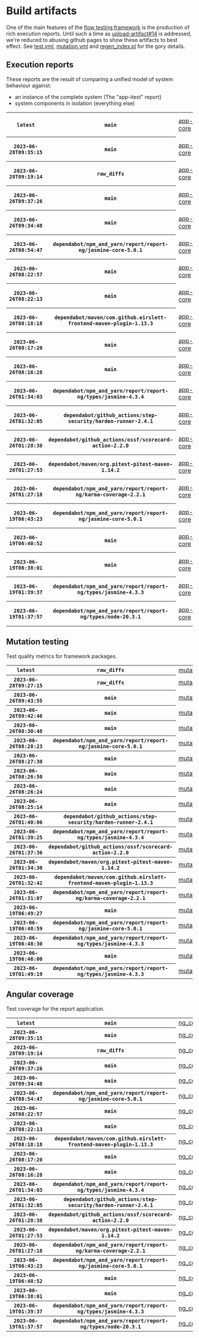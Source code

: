 # Build artifacts

One of the main features of the [flow testing framework](https://github.com/Mastercard/flow) is the production of rich execution reports.
Until such a time as [upload-artifact#14](https://github.com/actions/upload-artifact/issues/14) is addressed, we're reduced to abusing github pages to show these artifacts to best effect.
See [test.yml](https://github.com/Mastercard/flow/blob/main/.github/workflows/test.yml), [mutation.yml](https://github.com/Mastercard/flow/blob/main/.github/workflows/mutation.yml) and [regen_index.pl](https://github.com/Mastercard/flow/blob/pages/regen_index.pl) for the gory details.

## Execution reports

These reports are the result of comparing a unified model of system behaviour against:
 * an instance of the complete system (The "app-itest" report)
 * system components in isolation (everything else)

<!-- start:execution -->
<table>
	<tbody>
		<tr> <th><code>latest</code></th>
			 <th><code>main</code></th>
			<td><a href="execution/latest/example/app-core/target/mctf/latest/index.html">app-core</a></td>
			<td><a href="execution/latest/example/app-histogram/target/mctf/latest/index.html">app-histogram</a></td>
			<td><a href="execution/latest/example/app-itest/target/mctf/latest/index.html">app-itest</a></td>
			<td><a href="execution/latest/example/app-queue/target/mctf/latest/index.html">app-queue</a></td>
			<td><a href="execution/latest/example/app-store/target/mctf/latest/index.html">app-store</a></td>
			<td><a href="execution/latest/example/app-ui/target/mctf/latest/index.html">app-ui</a></td>
			<td><a href="execution/latest/example/app-web-ui/target/mctf/latest/index.html">app-web-ui</a></td>
		</tr>
		<tr> <th><code>2023-06-28T09:35:15</code></th>
			 <th><code>main</code></th>
			<td><a href="execution/1687944915/example/app-core/target/mctf/latest/index.html">app-core</a></td>
			<td><a href="execution/1687944915/example/app-histogram/target/mctf/latest/index.html">app-histogram</a></td>
			<td><a href="execution/1687944915/example/app-itest/target/mctf/latest/index.html">app-itest</a></td>
			<td><a href="execution/1687944915/example/app-queue/target/mctf/latest/index.html">app-queue</a></td>
			<td><a href="execution/1687944915/example/app-store/target/mctf/latest/index.html">app-store</a></td>
			<td><a href="execution/1687944915/example/app-ui/target/mctf/latest/index.html">app-ui</a></td>
			<td><a href="execution/1687944915/example/app-web-ui/target/mctf/latest/index.html">app-web-ui</a></td>
		</tr>
		<tr> <th><code>2023-06-28T09:19:14</code></th>
			 <th><code>raw_diffs</code></th>
			<td><a href="execution/1687943954/example/app-core/target/mctf/latest/index.html">app-core</a></td>
			<td><a href="execution/1687943954/example/app-histogram/target/mctf/latest/index.html">app-histogram</a></td>
			<td><a href="execution/1687943954/example/app-itest/target/mctf/latest/index.html">app-itest</a></td>
			<td><a href="execution/1687943954/example/app-queue/target/mctf/latest/index.html">app-queue</a></td>
			<td><a href="execution/1687943954/example/app-store/target/mctf/latest/index.html">app-store</a></td>
			<td><a href="execution/1687943954/example/app-ui/target/mctf/latest/index.html">app-ui</a></td>
			<td><a href="execution/1687943954/example/app-web-ui/target/mctf/latest/index.html">app-web-ui</a></td>
		</tr>
		<tr> <th><code>2023-06-26T09:37:26</code></th>
			 <th><code>main</code></th>
			<td><a href="execution/1687772246/example/app-core/target/mctf/latest/index.html">app-core</a></td>
			<td><a href="execution/1687772246/example/app-histogram/target/mctf/latest/index.html">app-histogram</a></td>
			<td><a href="execution/1687772246/example/app-itest/target/mctf/latest/index.html">app-itest</a></td>
			<td><a href="execution/1687772246/example/app-queue/target/mctf/latest/index.html">app-queue</a></td>
			<td><a href="execution/1687772246/example/app-store/target/mctf/latest/index.html">app-store</a></td>
			<td><a href="execution/1687772246/example/app-ui/target/mctf/latest/index.html">app-ui</a></td>
			<td><a href="execution/1687772246/example/app-web-ui/target/mctf/latest/index.html">app-web-ui</a></td>
		</tr>
		<tr> <th><code>2023-06-26T09:34:48</code></th>
			 <th><code>main</code></th>
			<td><a href="execution/1687772088/example/app-core/target/mctf/latest/index.html">app-core</a></td>
			<td><a href="execution/1687772088/example/app-histogram/target/mctf/latest/index.html">app-histogram</a></td>
			<td><a href="execution/1687772088/example/app-itest/target/mctf/latest/index.html">app-itest</a></td>
			<td><a href="execution/1687772088/example/app-queue/target/mctf/latest/index.html">app-queue</a></td>
			<td><a href="execution/1687772088/example/app-store/target/mctf/latest/index.html">app-store</a></td>
			<td><a href="execution/1687772088/example/app-ui/target/mctf/latest/index.html">app-ui</a></td>
			<td><a href="execution/1687772088/example/app-web-ui/target/mctf/latest/index.html">app-web-ui</a></td>
		</tr>
		<tr> <th><code>2023-06-26T08:54:47</code></th>
			 <th><code>dependabot/npm_and_yarn/report/report-ng/jasmine-core-5.0.1</code></th>
			<td><a href="execution/1687769687/example/app-core/target/mctf/latest/index.html">app-core</a></td>
			<td><a href="execution/1687769687/example/app-histogram/target/mctf/latest/index.html">app-histogram</a></td>
			<td><a href="execution/1687769687/example/app-itest/target/mctf/latest/index.html">app-itest</a></td>
			<td><a href="execution/1687769687/example/app-queue/target/mctf/latest/index.html">app-queue</a></td>
			<td><a href="execution/1687769687/example/app-store/target/mctf/latest/index.html">app-store</a></td>
			<td><a href="execution/1687769687/example/app-ui/target/mctf/latest/index.html">app-ui</a></td>
			<td><a href="execution/1687769687/example/app-web-ui/target/mctf/latest/index.html">app-web-ui</a></td>
		</tr>
		<tr> <th><code>2023-06-26T08:22:57</code></th>
			 <th><code>main</code></th>
			<td><a href="execution/1687767777/example/app-core/target/mctf/latest/index.html">app-core</a></td>
			<td><a href="execution/1687767777/example/app-histogram/target/mctf/latest/index.html">app-histogram</a></td>
			<td><a href="execution/1687767777/example/app-itest/target/mctf/latest/index.html">app-itest</a></td>
			<td><a href="execution/1687767777/example/app-queue/target/mctf/latest/index.html">app-queue</a></td>
			<td><a href="execution/1687767777/example/app-store/target/mctf/latest/index.html">app-store</a></td>
			<td><a href="execution/1687767777/example/app-ui/target/mctf/latest/index.html">app-ui</a></td>
			<td><a href="execution/1687767777/example/app-web-ui/target/mctf/latest/index.html">app-web-ui</a></td>
		</tr>
		<tr> <th><code>2023-06-26T08:22:13</code></th>
			 <th><code>main</code></th>
			<td><a href="execution/1687767733/example/app-core/target/mctf/latest/index.html">app-core</a></td>
			<td><a href="execution/1687767733/example/app-histogram/target/mctf/latest/index.html">app-histogram</a></td>
			<td><a href="execution/1687767733/example/app-itest/target/mctf/latest/index.html">app-itest</a></td>
			<td><a href="execution/1687767733/example/app-queue/target/mctf/latest/index.html">app-queue</a></td>
			<td><a href="execution/1687767733/example/app-store/target/mctf/latest/index.html">app-store</a></td>
			<td><a href="execution/1687767733/example/app-ui/target/mctf/latest/index.html">app-ui</a></td>
			<td><a href="execution/1687767733/example/app-web-ui/target/mctf/latest/index.html">app-web-ui</a></td>
		</tr>
		<tr> <th><code>2023-06-26T08:18:18</code></th>
			 <th><code>dependabot/maven/com.github.eirslett-frontend-maven-plugin-1.13.3</code></th>
			<td><a href="execution/1687767498/example/app-core/target/mctf/latest/index.html">app-core</a></td>
			<td><a href="execution/1687767498/example/app-histogram/target/mctf/latest/index.html">app-histogram</a></td>
			<td><a href="execution/1687767498/example/app-itest/target/mctf/latest/index.html">app-itest</a></td>
			<td><a href="execution/1687767498/example/app-queue/target/mctf/latest/index.html">app-queue</a></td>
			<td><a href="execution/1687767498/example/app-store/target/mctf/latest/index.html">app-store</a></td>
			<td><a href="execution/1687767498/example/app-ui/target/mctf/latest/index.html">app-ui</a></td>
			<td><a href="execution/1687767498/example/app-web-ui/target/mctf/latest/index.html">app-web-ui</a></td>
		</tr>
		<tr> <th><code>2023-06-26T08:17:20</code></th>
			 <th><code>main</code></th>
			<td><a href="execution/1687767440/example/app-core/target/mctf/latest/index.html">app-core</a></td>
			<td><a href="execution/1687767440/example/app-histogram/target/mctf/latest/index.html">app-histogram</a></td>
			<td><a href="execution/1687767440/example/app-itest/target/mctf/latest/index.html">app-itest</a></td>
			<td><a href="execution/1687767440/example/app-queue/target/mctf/latest/index.html">app-queue</a></td>
			<td><a href="execution/1687767440/example/app-store/target/mctf/latest/index.html">app-store</a></td>
			<td><a href="execution/1687767440/example/app-ui/target/mctf/latest/index.html">app-ui</a></td>
			<td><a href="execution/1687767440/example/app-web-ui/target/mctf/latest/index.html">app-web-ui</a></td>
		</tr>
		<tr> <th><code>2023-06-26T08:16:28</code></th>
			 <th><code>main</code></th>
			<td><a href="execution/1687767388/example/app-core/target/mctf/latest/index.html">app-core</a></td>
			<td><a href="execution/1687767388/example/app-histogram/target/mctf/latest/index.html">app-histogram</a></td>
			<td><a href="execution/1687767388/example/app-itest/target/mctf/latest/index.html">app-itest</a></td>
			<td><a href="execution/1687767388/example/app-queue/target/mctf/latest/index.html">app-queue</a></td>
			<td><a href="execution/1687767388/example/app-store/target/mctf/latest/index.html">app-store</a></td>
			<td><a href="execution/1687767388/example/app-ui/target/mctf/latest/index.html">app-ui</a></td>
			<td><a href="execution/1687767388/example/app-web-ui/target/mctf/latest/index.html">app-web-ui</a></td>
		</tr>
		<tr> <th><code>2023-06-26T01:34:03</code></th>
			 <th><code>dependabot/npm_and_yarn/report/report-ng/types/jasmine-4.3.4</code></th>
			<td><a href="execution/1687743243/example/app-core/target/mctf/latest/index.html">app-core</a></td>
			<td><a href="execution/1687743243/example/app-histogram/target/mctf/latest/index.html">app-histogram</a></td>
			<td><a href="execution/1687743243/example/app-itest/target/mctf/latest/index.html">app-itest</a></td>
			<td><a href="execution/1687743243/example/app-queue/target/mctf/latest/index.html">app-queue</a></td>
			<td><a href="execution/1687743243/example/app-store/target/mctf/latest/index.html">app-store</a></td>
			<td><a href="execution/1687743243/example/app-ui/target/mctf/latest/index.html">app-ui</a></td>
			<td><a href="execution/1687743243/example/app-web-ui/target/mctf/latest/index.html">app-web-ui</a></td>
		</tr>
		<tr> <th><code>2023-06-26T01:32:05</code></th>
			 <th><code>dependabot/github_actions/step-security/harden-runner-2.4.1</code></th>
			<td><a href="execution/1687743125/example/app-core/target/mctf/latest/index.html">app-core</a></td>
			<td><a href="execution/1687743125/example/app-histogram/target/mctf/latest/index.html">app-histogram</a></td>
			<td><a href="execution/1687743125/example/app-itest/target/mctf/latest/index.html">app-itest</a></td>
			<td><a href="execution/1687743125/example/app-queue/target/mctf/latest/index.html">app-queue</a></td>
			<td><a href="execution/1687743125/example/app-store/target/mctf/latest/index.html">app-store</a></td>
			<td><a href="execution/1687743125/example/app-ui/target/mctf/latest/index.html">app-ui</a></td>
			<td><a href="execution/1687743125/example/app-web-ui/target/mctf/latest/index.html">app-web-ui</a></td>
		</tr>
		<tr> <th><code>2023-06-26T01:28:38</code></th>
			 <th><code>dependabot/github_actions/ossf/scorecard-action-2.2.0</code></th>
			<td><a href="execution/1687742918/example/app-core/target/mctf/latest/index.html">app-core</a></td>
			<td><a href="execution/1687742918/example/app-histogram/target/mctf/latest/index.html">app-histogram</a></td>
			<td><a href="execution/1687742918/example/app-itest/target/mctf/latest/index.html">app-itest</a></td>
			<td><a href="execution/1687742918/example/app-queue/target/mctf/latest/index.html">app-queue</a></td>
			<td><a href="execution/1687742918/example/app-store/target/mctf/latest/index.html">app-store</a></td>
			<td><a href="execution/1687742918/example/app-ui/target/mctf/latest/index.html">app-ui</a></td>
			<td><a href="execution/1687742918/example/app-web-ui/target/mctf/latest/index.html">app-web-ui</a></td>
		</tr>
		<tr> <th><code>2023-06-26T01:27:53</code></th>
			 <th><code>dependabot/maven/org.pitest-pitest-maven-1.14.2</code></th>
			<td><a href="execution/1687742873/example/app-core/target/mctf/latest/index.html">app-core</a></td>
			<td><a href="execution/1687742873/example/app-histogram/target/mctf/latest/index.html">app-histogram</a></td>
			<td><a href="execution/1687742873/example/app-itest/target/mctf/latest/index.html">app-itest</a></td>
			<td><a href="execution/1687742873/example/app-queue/target/mctf/latest/index.html">app-queue</a></td>
			<td><a href="execution/1687742873/example/app-store/target/mctf/latest/index.html">app-store</a></td>
			<td><a href="execution/1687742873/example/app-ui/target/mctf/latest/index.html">app-ui</a></td>
			<td><a href="execution/1687742873/example/app-web-ui/target/mctf/latest/index.html">app-web-ui</a></td>
		</tr>
		<tr> <th><code>2023-06-26T01:27:18</code></th>
			 <th><code>dependabot/npm_and_yarn/report/report-ng/karma-coverage-2.2.1</code></th>
			<td><a href="execution/1687742838/example/app-core/target/mctf/latest/index.html">app-core</a></td>
			<td><a href="execution/1687742838/example/app-histogram/target/mctf/latest/index.html">app-histogram</a></td>
			<td><a href="execution/1687742838/example/app-itest/target/mctf/latest/index.html">app-itest</a></td>
			<td><a href="execution/1687742838/example/app-queue/target/mctf/latest/index.html">app-queue</a></td>
			<td><a href="execution/1687742838/example/app-store/target/mctf/latest/index.html">app-store</a></td>
			<td><a href="execution/1687742838/example/app-ui/target/mctf/latest/index.html">app-ui</a></td>
			<td><a href="execution/1687742838/example/app-web-ui/target/mctf/latest/index.html">app-web-ui</a></td>
		</tr>
		<tr> <th><code>2023-06-19T06:43:23</code></th>
			 <th><code>dependabot/npm_and_yarn/report/report-ng/jasmine-core-5.0.1</code></th>
			<td><a href="execution/1687157003/example/app-core/target/mctf/latest/index.html">app-core</a></td>
			<td><a href="execution/1687157003/example/app-histogram/target/mctf/latest/index.html">app-histogram</a></td>
			<td><a href="execution/1687157003/example/app-itest/target/mctf/latest/index.html">app-itest</a></td>
			<td><a href="execution/1687157003/example/app-queue/target/mctf/latest/index.html">app-queue</a></td>
			<td><a href="execution/1687157003/example/app-store/target/mctf/latest/index.html">app-store</a></td>
			<td><a href="execution/1687157003/example/app-ui/target/mctf/latest/index.html">app-ui</a></td>
			<td><a href="execution/1687157003/example/app-web-ui/target/mctf/latest/index.html">app-web-ui</a></td>
		</tr>
		<tr> <th><code>2023-06-19T06:40:52</code></th>
			 <th><code>main</code></th>
			<td><a href="execution/1687156852/example/app-core/target/mctf/latest/index.html">app-core</a></td>
			<td><a href="execution/1687156852/example/app-histogram/target/mctf/latest/index.html">app-histogram</a></td>
			<td><a href="execution/1687156852/example/app-itest/target/mctf/latest/index.html">app-itest</a></td>
			<td><a href="execution/1687156852/example/app-queue/target/mctf/latest/index.html">app-queue</a></td>
			<td><a href="execution/1687156852/example/app-store/target/mctf/latest/index.html">app-store</a></td>
			<td><a href="execution/1687156852/example/app-ui/target/mctf/latest/index.html">app-ui</a></td>
			<td><a href="execution/1687156852/example/app-web-ui/target/mctf/latest/index.html">app-web-ui</a></td>
		</tr>
		<tr> <th><code>2023-06-19T06:38:01</code></th>
			 <th><code>main</code></th>
			<td><a href="execution/1687156681/example/app-core/target/mctf/latest/index.html">app-core</a></td>
			<td><a href="execution/1687156681/example/app-histogram/target/mctf/latest/index.html">app-histogram</a></td>
			<td><a href="execution/1687156681/example/app-itest/target/mctf/latest/index.html">app-itest</a></td>
			<td><a href="execution/1687156681/example/app-queue/target/mctf/latest/index.html">app-queue</a></td>
			<td><a href="execution/1687156681/example/app-store/target/mctf/latest/index.html">app-store</a></td>
			<td><a href="execution/1687156681/example/app-ui/target/mctf/latest/index.html">app-ui</a></td>
			<td><a href="execution/1687156681/example/app-web-ui/target/mctf/latest/index.html">app-web-ui</a></td>
		</tr>
		<tr> <th><code>2023-06-19T01:39:37</code></th>
			 <th><code>dependabot/npm_and_yarn/report/report-ng/types/jasmine-4.3.3</code></th>
			<td><a href="execution/1687138777/example/app-core/target/mctf/latest/index.html">app-core</a></td>
			<td><a href="execution/1687138777/example/app-histogram/target/mctf/latest/index.html">app-histogram</a></td>
			<td><a href="execution/1687138777/example/app-itest/target/mctf/latest/index.html">app-itest</a></td>
			<td><a href="execution/1687138777/example/app-queue/target/mctf/latest/index.html">app-queue</a></td>
			<td><a href="execution/1687138777/example/app-store/target/mctf/latest/index.html">app-store</a></td>
			<td><a href="execution/1687138777/example/app-ui/target/mctf/latest/index.html">app-ui</a></td>
			<td><a href="execution/1687138777/example/app-web-ui/target/mctf/latest/index.html">app-web-ui</a></td>
		</tr>
		<tr> <th><code>2023-06-19T01:37:57</code></th>
			 <th><code>dependabot/npm_and_yarn/report/report-ng/types/node-20.3.1</code></th>
			<td><a href="execution/1687138677/example/app-core/target/mctf/latest/index.html">app-core</a></td>
			<td><a href="execution/1687138677/example/app-histogram/target/mctf/latest/index.html">app-histogram</a></td>
			<td><a href="execution/1687138677/example/app-itest/target/mctf/latest/index.html">app-itest</a></td>
			<td><a href="execution/1687138677/example/app-queue/target/mctf/latest/index.html">app-queue</a></td>
			<td><a href="execution/1687138677/example/app-store/target/mctf/latest/index.html">app-store</a></td>
			<td><a href="execution/1687138677/example/app-ui/target/mctf/latest/index.html">app-ui</a></td>
			<td><a href="execution/1687138677/example/app-web-ui/target/mctf/latest/index.html">app-web-ui</a></td>
		</tr>
	</tbody>
</table>
<!-- end:execution -->

## Mutation testing

Test quality metrics for framework packages.

<!-- start:mutation -->
<table>
	<tbody>
		<tr> <th><code>latest</code></th>
			 <th><code>raw_diffs</code></th>
			<td><a href="mutation/latest/mutation_report/index.html">mutation</a></td>
		</tr>
		<tr> <th><code>2023-06-28T09:27:15</code></th>
			 <th><code>raw_diffs</code></th>
			<td><a href="mutation/1687944435/mutation_report/index.html">mutation</a></td>
		</tr>
		<tr> <th><code>2023-06-26T09:43:55</code></th>
			 <th><code>main</code></th>
			<td><a href="mutation/1687772635/mutation_report/index.html">mutation</a></td>
		</tr>
		<tr> <th><code>2023-06-26T09:42:46</code></th>
			 <th><code>main</code></th>
			<td><a href="mutation/1687772566/mutation_report/index.html">mutation</a></td>
		</tr>
		<tr> <th><code>2023-06-26T08:30:48</code></th>
			 <th><code>main</code></th>
			<td><a href="mutation/1687768248/mutation_report/index.html">mutation</a></td>
		</tr>
		<tr> <th><code>2023-06-26T08:28:23</code></th>
			 <th><code>dependabot/npm_and_yarn/report/report-ng/jasmine-core-5.0.1</code></th>
			<td><a href="mutation/1687768103/mutation_report/index.html">mutation</a></td>
		</tr>
		<tr> <th><code>2023-06-26T08:27:30</code></th>
			 <th><code>main</code></th>
			<td><a href="mutation/1687768050/mutation_report/index.html">mutation</a></td>
		</tr>
		<tr> <th><code>2023-06-26T08:26:50</code></th>
			 <th><code>main</code></th>
			<td><a href="mutation/1687768010/mutation_report/index.html">mutation</a></td>
		</tr>
		<tr> <th><code>2023-06-26T08:26:24</code></th>
			 <th><code>main</code></th>
			<td><a href="mutation/1687767984/mutation_report/index.html">mutation</a></td>
		</tr>
		<tr> <th><code>2023-06-26T08:25:14</code></th>
			 <th><code>main</code></th>
			<td><a href="mutation/1687767914/mutation_report/index.html">mutation</a></td>
		</tr>
		<tr> <th><code>2023-06-26T01:40:06</code></th>
			 <th><code>dependabot/github_actions/step-security/harden-runner-2.4.1</code></th>
			<td><a href="mutation/1687743606/mutation_report/index.html">mutation</a></td>
		</tr>
		<tr> <th><code>2023-06-26T01:39:25</code></th>
			 <th><code>dependabot/npm_and_yarn/report/report-ng/types/jasmine-4.3.4</code></th>
			<td><a href="mutation/1687743565/mutation_report/index.html">mutation</a></td>
		</tr>
		<tr> <th><code>2023-06-26T01:37:36</code></th>
			 <th><code>dependabot/github_actions/ossf/scorecard-action-2.2.0</code></th>
			<td><a href="mutation/1687743456/mutation_report/index.html">mutation</a></td>
		</tr>
		<tr> <th><code>2023-06-26T01:34:30</code></th>
			 <th><code>dependabot/maven/org.pitest-pitest-maven-1.14.2</code></th>
			<td><a href="mutation/1687743270/mutation_report/index.html">mutation</a></td>
		</tr>
		<tr> <th><code>2023-06-26T01:32:42</code></th>
			 <th><code>dependabot/maven/com.github.eirslett-frontend-maven-plugin-1.13.3</code></th>
			<td><a href="mutation/1687743162/mutation_report/index.html">mutation</a></td>
		</tr>
		<tr> <th><code>2023-06-26T01:31:07</code></th>
			 <th><code>dependabot/npm_and_yarn/report/report-ng/karma-coverage-2.2.1</code></th>
			<td><a href="mutation/1687743067/mutation_report/index.html">mutation</a></td>
		</tr>
		<tr> <th><code>2023-06-19T06:49:27</code></th>
			 <th><code>main</code></th>
			<td><a href="mutation/1687157367/mutation_report/index.html">mutation</a></td>
		</tr>
		<tr> <th><code>2023-06-19T06:48:59</code></th>
			 <th><code>dependabot/npm_and_yarn/report/report-ng/jasmine-core-5.0.1</code></th>
			<td><a href="mutation/1687157339/mutation_report/index.html">mutation</a></td>
		</tr>
		<tr> <th><code>2023-06-19T06:48:30</code></th>
			 <th><code>dependabot/npm_and_yarn/report/report-ng/types/jasmine-4.3.3</code></th>
			<td><a href="mutation/1687157310/mutation_report/index.html">mutation</a></td>
		</tr>
		<tr> <th><code>2023-06-19T06:46:00</code></th>
			 <th><code>main</code></th>
			<td><a href="mutation/1687157160/mutation_report/index.html">mutation</a></td>
		</tr>
		<tr> <th><code>2023-06-19T01:49:19</code></th>
			 <th><code>dependabot/npm_and_yarn/report/report-ng/types/jasmine-4.3.3</code></th>
			<td><a href="mutation/1687139359/mutation_report/index.html">mutation</a></td>
		</tr>
	</tbody>
</table>
<!-- end:mutation -->

## Angular coverage

Test coverage for the report application.

<!-- start:ng_coverage -->
<table>
	<tbody>
		<tr> <th><code>latest</code></th>
			 <th><code>main</code></th>
			<td><a href="ng_coverage/latest/report/index.html">ng_coverage</a></td>
		</tr>
		<tr> <th><code>2023-06-28T09:35:15</code></th>
			 <th><code>main</code></th>
			<td><a href="ng_coverage/1687944915/report/index.html">ng_coverage</a></td>
		</tr>
		<tr> <th><code>2023-06-28T09:19:14</code></th>
			 <th><code>raw_diffs</code></th>
			<td><a href="ng_coverage/1687943954/report/index.html">ng_coverage</a></td>
		</tr>
		<tr> <th><code>2023-06-26T09:37:26</code></th>
			 <th><code>main</code></th>
			<td><a href="ng_coverage/1687772246/report/index.html">ng_coverage</a></td>
		</tr>
		<tr> <th><code>2023-06-26T09:34:48</code></th>
			 <th><code>main</code></th>
			<td><a href="ng_coverage/1687772088/report/index.html">ng_coverage</a></td>
		</tr>
		<tr> <th><code>2023-06-26T08:54:47</code></th>
			 <th><code>dependabot/npm_and_yarn/report/report-ng/jasmine-core-5.0.1</code></th>
			<td><a href="ng_coverage/1687769687/report/index.html">ng_coverage</a></td>
		</tr>
		<tr> <th><code>2023-06-26T08:22:57</code></th>
			 <th><code>main</code></th>
			<td><a href="ng_coverage/1687767777/report/index.html">ng_coverage</a></td>
		</tr>
		<tr> <th><code>2023-06-26T08:22:13</code></th>
			 <th><code>main</code></th>
			<td><a href="ng_coverage/1687767733/report/index.html">ng_coverage</a></td>
		</tr>
		<tr> <th><code>2023-06-26T08:18:18</code></th>
			 <th><code>dependabot/maven/com.github.eirslett-frontend-maven-plugin-1.13.3</code></th>
			<td><a href="ng_coverage/1687767498/report/index.html">ng_coverage</a></td>
		</tr>
		<tr> <th><code>2023-06-26T08:17:20</code></th>
			 <th><code>main</code></th>
			<td><a href="ng_coverage/1687767440/report/index.html">ng_coverage</a></td>
		</tr>
		<tr> <th><code>2023-06-26T08:16:28</code></th>
			 <th><code>main</code></th>
			<td><a href="ng_coverage/1687767388/report/index.html">ng_coverage</a></td>
		</tr>
		<tr> <th><code>2023-06-26T01:34:03</code></th>
			 <th><code>dependabot/npm_and_yarn/report/report-ng/types/jasmine-4.3.4</code></th>
			<td><a href="ng_coverage/1687743243/report/index.html">ng_coverage</a></td>
		</tr>
		<tr> <th><code>2023-06-26T01:32:05</code></th>
			 <th><code>dependabot/github_actions/step-security/harden-runner-2.4.1</code></th>
			<td><a href="ng_coverage/1687743125/report/index.html">ng_coverage</a></td>
		</tr>
		<tr> <th><code>2023-06-26T01:28:38</code></th>
			 <th><code>dependabot/github_actions/ossf/scorecard-action-2.2.0</code></th>
			<td><a href="ng_coverage/1687742918/report/index.html">ng_coverage</a></td>
		</tr>
		<tr> <th><code>2023-06-26T01:27:53</code></th>
			 <th><code>dependabot/maven/org.pitest-pitest-maven-1.14.2</code></th>
			<td><a href="ng_coverage/1687742873/report/index.html">ng_coverage</a></td>
		</tr>
		<tr> <th><code>2023-06-26T01:27:18</code></th>
			 <th><code>dependabot/npm_and_yarn/report/report-ng/karma-coverage-2.2.1</code></th>
			<td><a href="ng_coverage/1687742838/report/index.html">ng_coverage</a></td>
		</tr>
		<tr> <th><code>2023-06-19T06:43:23</code></th>
			 <th><code>dependabot/npm_and_yarn/report/report-ng/jasmine-core-5.0.1</code></th>
			<td><a href="ng_coverage/1687157003/report/index.html">ng_coverage</a></td>
		</tr>
		<tr> <th><code>2023-06-19T06:40:52</code></th>
			 <th><code>main</code></th>
			<td><a href="ng_coverage/1687156852/report/index.html">ng_coverage</a></td>
		</tr>
		<tr> <th><code>2023-06-19T06:38:01</code></th>
			 <th><code>main</code></th>
			<td><a href="ng_coverage/1687156681/report/index.html">ng_coverage</a></td>
		</tr>
		<tr> <th><code>2023-06-19T01:39:37</code></th>
			 <th><code>dependabot/npm_and_yarn/report/report-ng/types/jasmine-4.3.3</code></th>
			<td><a href="ng_coverage/1687138777/report/index.html">ng_coverage</a></td>
		</tr>
		<tr> <th><code>2023-06-19T01:37:57</code></th>
			 <th><code>dependabot/npm_and_yarn/report/report-ng/types/node-20.3.1</code></th>
			<td><a href="ng_coverage/1687138677/report/index.html">ng_coverage</a></td>
		</tr>
	</tbody>
</table>
<!-- end:ng_coverage -->